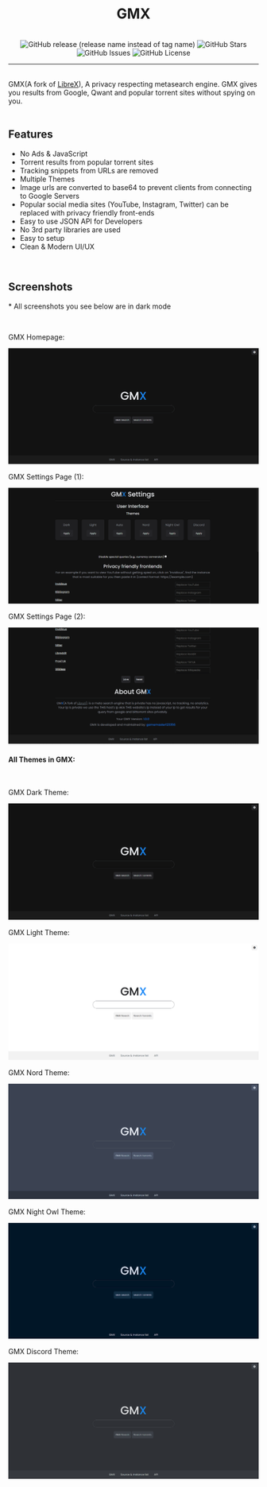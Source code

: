 <h1 align="center">
  GM<span color='blue'>X</span>
</h1>
<br/>
<div align="center">
  <img alt="GitHub release (release name instead of tag name)" src="https://img.shields.io/github/v/release/gamemaster123356/gmx?color=dodgerblue&include_prereleases&label=latest&style=for-the-badge">
  <img alt="GitHub Stars" src="https://img.shields.io/github/stars/gamemaster123356/gmx?color=dodgerblue&include_prereleases&label=stars&style=for-the-badge">
  <img alt="GitHub Issues" src="https://img.shields.io/github/issues/gamemaster123356/gmx?color=dodgerblue&include_prereleases&label=issues&style=for-the-badge">
  <img alt="GitHub License" src="https://img.shields.io/badge/LICENSE-gnu%20gpl%20v3-orange?style=for-the-badge&logo=github">
</div>
<hr>
<br/>
GMX(A fork of <a href="https://github.com/hnhx/librex">LibreX</a>), A privacy respecting metasearch engine. GMX gives you results from Google, Qwant and popular torrent sites without spying on you. 
<br/><br/>
<h2>Features</h2>
<ul>
    <li>No Ads & JavaScript</li>
    <li>Torrent results from popular torrent sites</li>
    <li>Tracking snippets from URLs are removed</li>
    <li>Multiple Themes</li>
    <li>Image urls are converted to base64 to prevent clients from connecting to Google Servers</li>
    <li>Popular social media sites (YouTube, Instagram, Twitter) can be replaced with privacy friendly front-ends</li>
    <li>Easy to use JSON API for Developers</li>
    <li>No 3rd party libraries are used</li>
    <li>Easy to setup</li>
    <li>Clean & Modern UI/UX</li>
</ul>
<br/>
<h2>Screenshots</h2>
<p>* All screenshots you see below are in dark mode</p>
<br/>
<p>GMX Homepage:</p>
<img alt="GMX Homepage" src="https://github.com/gamemaster123356/GMX/blob/github-assets/gmx-home.png" />

<br/>
<p>GMX Settings Page (1):</p>
<img alt="GMX Homepage" src="https://github.com/gamemaster123356/GMX/blob/github-assets/gmx-settings-1.png" />

<br/>
<p>GMX Settings Page (2):</p>
<img alt="GMX Homepage" src="https://github.com/gamemaster123356/GMX/blob/github-assets/gmx-settings-2.png" />

<br/>
<h4>All Themes in GMX:</h4>

<br/>
<p>GMX Dark Theme:</p>
<img alt="GMX Themes Dark" src="https://github.com/gamemaster123356/GMX/blob/github-assets/gmx-home.png" />

<br/>
<p>GMX Light Theme:</p>
<img alt="GMX Themes Light" src="https://github.com/gamemaster123356/GMX/blob/github-assets/gmx-theme-light.png" />

<br/>
<p>GMX Nord Theme:</p>
<img alt="GMX Themes Nord" src="https://github.com/gamemaster123356/GMX/blob/github-assets/gmx-theme-nord.png" />

<br/>
<p>GMX Night Owl Theme:</p>
<img alt="GMX Themes Night Owl" src="https://github.com/gamemaster123356/GMX/blob/github-assets/gmx-theme-night-owl.png" />

<br/>
<p>GMX Discord Theme:</p>
<img alt="GMX Themes Discord" src="https://github.com/gamemaster123356/GMX/blob/github-assets/gmx-theme-discord.png" />
